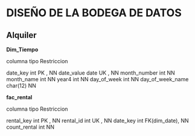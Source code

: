 # DISEÑO DE LA BODEGA DE DATOS

## Alquiler

**Dim_Tiempo**

columna             tipo        Restriccion

date_key            int         PK , NN
date_value          date        UK , NN
month_number        int         NN
month_name          int         NN
year4               int         NN
day_of_week         int         NN
day_of_week_name    char(12)    NN

**fac_rental**

columna             tipo        Restriccion

rental_key          int         PK , NN
rental_id           int         UK , NN
date_key            int         FK(dim_date), NN
count_rental        int         NN
